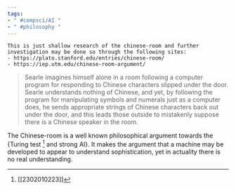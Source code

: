 ```yaml
---
tags:
- " #compsci/AI "
- " #philosophy "
---
```



```ad-note
This is just shallow research of the chinese-room and further investigation may be done so through the following sites:
- https://plato.stanford.edu/entries/chinese-room/
- https://iep.utm.edu/chinese-room-argument/
```

> Searle imagines himself alone in a room following a computer program for responding to Chinese characters slipped under the door. Searle understands nothing of Chinese, and yet, by following the program for manipulating symbols and numerals just as a computer does, he sends appropriate strings of Chinese characters back out under the door, and this leads those outside to mistakenly suppose there is a Chinese speaker in the room.

The Chinese-room is a well known philosophical argument towards the {Turing test [^1] and strong AI}. It makes the argument that a machine may be developed to appear to understand sophistication, yet in actuality there is no real understanding.

[^1]: [[2302010223]]